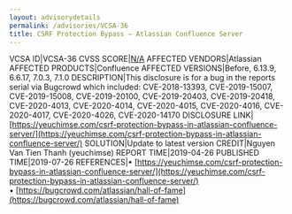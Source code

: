 ```yaml
---
layout: advisorydetails
permalink: /advisories/VCSA-36
title: CSRF Protection Bypass – Atlassian Confluence Server
---
```

VCSA ID|VCSA-36
CVSS SCORE|[N/A](https://nvd.nist.gov/vuln-metrics/cvss/v3-calculator?calculator&version=3.0&vector=(N/A))
AFFECTED VENDORS|Atlassian
AFFECTED PRODUCTS|Confluence
AFFECTED VERSIONS|Before, 6.13.9, 6.6.17, 7.0.3, 7.1.0
DESCRIPTION|This disclosure is for a bug in the reports serial via Bugcrowd which included: CVE-2018-13393, CVE-2019-15007, CVE-2019-15008, CVE-2019-20100, CVE-2019-20403, CVE-2019-20418, CVE-2020-4013, CVE-2020-4014, CVE-2020-4015, CVE-2020-4016, CVE-2020-4017, CVE-2020-4026, CVE-2020-14170
DISCLOSURE LINK|[https://yeuchimse.com/csrf-protection-bypass-in-atlassian-confluence-server/](https://yeuchimse.com/csrf-protection-bypass-in-atlassian-confluence-server/)
SOLUTION|Update to latest version
CREDIT|Nguyen Van Tien Thanh (yeuchimse)
REPORT TIME|2019-04-26
PUBLISHED TIME|2019-07-26
REFERENCES|&#8226; [https://yeuchimse.com/csrf-protection-bypass-in-atlassian-confluence-server/](https://yeuchimse.com/csrf-protection-bypass-in-atlassian-confluence-server/)<br>&#8226; [https://bugcrowd.com/atlassian/hall-of-fame](https://bugcrowd.com/atlassian/hall-of-fame)
